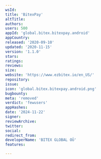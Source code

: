 ```yaml
---
wsId: 
title: 'BitexPay'
altTitle: 
authors: 
users: 500
appId: 'global.bitex.bitexpay.android'
appCountry: 
released: '2020-09-10'
updated: '2020-11-15'
version: '1.1.0'
stars: 
ratings: 
reviews: 
size: 
website: 'https://www.ezbitex.io/en_US/'
repository: 
issue: 
icon: 'global.bitex.bitexpay.android.png'
bugbounty: 
meta: 'removed'
verdict: 'fewusers'
appHashes: 
date: '2024-11-22'
signer: 
reviewArchive: 
twitter: 
social: 
redirect_from: 
developerName: 'BITEX GLOBAL OÜ'
features: 

---
```


